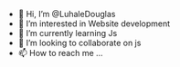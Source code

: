 - 👋 Hi, I’m @LuhaleDouglas
- 👀 I’m interested in Website development
- 🌱 I’m currently learning Js
- 💞️ I’m looking to collaborate on js
- 📫 How to reach me ...

<!---
LuhaleDouglas/LuhaleDouglas is a ✨ special ✨ repository because its `README.md` (this file) appears on your GitHub profile.
You can click the Preview link to take a look at your changes.
--->
